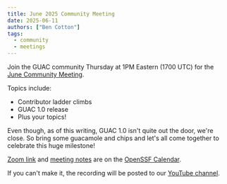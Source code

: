 ```yaml
---
title: June 2025 Community Meeting
date: 2025-06-11
authors: ["Ben Cotton"]
tags:
  - community
  - meetings
---
```


Join the GUAC community Thursday at 1PM Eastern (1700 UTC) for the [June Community Meeting](https://zoom-lfx.platform.linuxfoundation.org/meeting/97171675096?password=92eabdda-8061-487f-88b2-f74fdc2b87f2).

Topics include:

* Contributor ladder climbs
* GUAC 1.0 release
* Plus your topics!

Even though, as of this writing, GUAC 1.0 isn't quite out the door, we're close.
So bring some guacamole and chips and let's all come together to celebrate this huge milestone!

[Zoom link](https://zoom-lfx.platform.linuxfoundation.org/meeting/97171675096?password=92eabdda-8061-487f-88b2-f74fdc2b87f2) and [meeting notes](https://docs.google.com/document/d/1ImSlr_t3WNZ3zWqpmfqkw1mi6_nkv3enkQ7snWDomKA/edit?tab=t.0#heading=h.486a3akal6g9) are on the [OpenSSF Calendar](https://calendar.google.com/calendar/u/0/event?eid=M2swZHM2bDIwaXNzb2E2ZG51cnNhOGx0czNfMjAyNTA2MTNUMTcwMDAwWiBzNjN2b2VmaHA1aTlwZmx0YjVxNjduZ3Blc0Bn).

If you can't make it, the recording will be posted to our [YouTube channel](https://www.youtube.com/@guacsec).
